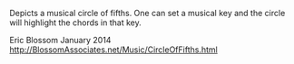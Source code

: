 Depicts a musical circle of fifths.
One can set a musical key and the circle will highlight the chords in that key.

Eric Blossom January 2014
http://BlossomAssociates.net/Music/CircleOfFifths.html
